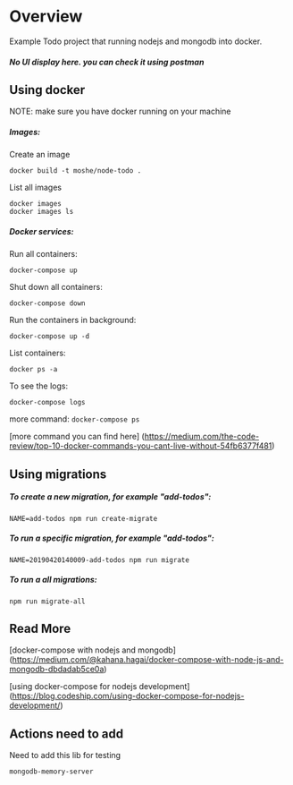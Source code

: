 # Overview
Example Todo project that running nodejs and mongodb into docker.

##### No UI display here. you can check it using postman

## Using docker
<!--running mongodb:
mongod-->
NOTE: make sure you have docker running on your machine

##### Images:

Create an image

```
docker build -t moshe/node-todo .
```

List all images

```
docker images
docker images ls
```

##### Docker services:

Run all containers:

```
docker-compose up
```

Shut down all containers:

```
docker-compose down
```

Run the containers in background:

```
docker-compose up -d
```

List containers:

```
docker ps -a
```

To see the logs:

```
docker-compose logs
```

more command:
``
docker-compose ps
``

[more command you can find here] (https://medium.com/the-code-review/top-10-docker-commands-you-cant-live-without-54fb6377f481)



## Using migrations

##### To create a new migration, for example "add-todos":

```
NAME=add-todos npm run create-migrate
```

##### To run a specific migration, for example "add-todos":

```
NAME=20190420140009-add-todos npm run migrate
```

##### To run a all migrations:

```
npm run migrate-all
```

## Read More
[docker-compose with nodejs and mongodb]
(https://medium.com/@kahana.hagai/docker-compose-with-node-js-and-mongodb-dbdadab5ce0a)

[using docker-compose for nodejs development]
(https://blog.codeship.com/using-docker-compose-for-nodejs-development/)



## Actions need to add
Need to add this lib for testing
```
mongodb-memory-server
```

